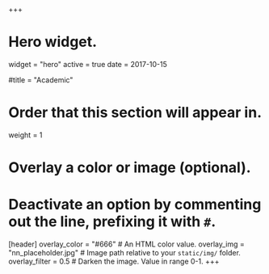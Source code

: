 +++
# Hero widget.
widget = "hero"
active = true
date = 2017-10-15

#title = "Academic"

# Order that this section will appear in.
weight = 1

# Overlay a color or image (optional).
#   Deactivate an option by commenting out the line, prefixing it with `#`.
[header]
  overlay_color = "#666"  # An HTML color value.
  overlay_img = "nn_placeholder.jpg"  # Image path relative to your `static/img/` folder.
  overlay_filter = 0.5  # Darken the image. Value in range 0-1.
+++
